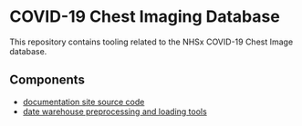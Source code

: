 # COVID-19 Chest Imaging Database

This repository contains tooling related to the NHSx COVID-19 Chest Image
database. 

## Components

* [documentation site source code](docs)
* [date warehouse preprocessing and loading tools](warehouse-loader)
